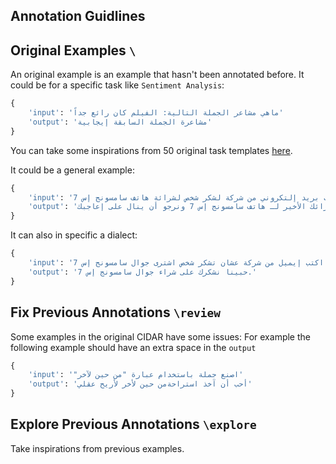 ## Annotation Guidlines

## Original Examples `\`

An original example is an example that hasn't been annotated before. It could be for a specific task like `Sentiment Analysis`:

```python
{
    'input': 'ماهي مشاعر الجملة التالية: الفيلم كان رائع جداً'
    'output': 'مشاعرة الجملة السابقة إيجابية'
}
```

You can take some inspirations from 50 original task templates [here](https://huggingface.co/datasets/arbml/aya_prompts).

It could be a general example:

```python
{
    'input': 'اكتب بريد إلتكروني من شركة لشكر شخص لشرائة هاتف سامسونج إس 7'
    'output': 'نأمل إن تكون قد استمتعت بشرائك الأخير لـ هاتف سامسونج إس 7 ونرجو أن ينال على إعاجبك.'
}
```

It can also in specific a dialect:

```python
{
    'input': 'اكتب إيميل من شركة عشان تشكر شخص اشترى جوال سامسونج إس 7'
    'output': 'حبينا نشكرك على شراء جوال سامسونج إس 7.'
}
```

## Fix Previous Annotations `\review`

Some examples in the original CIDAR have some issues: For example the following example should have 
an extra space in the `output`

```python
{
    'input': '"اصنع جملة باستخدام عبارة "من حين لآخر'
    'output': 'أحب أن آخذ استراحةمن حين لأخر لأريح عقلي'
}
```

## Explore Previous Annotations `\explore`

Take inspirations from previous examples.


